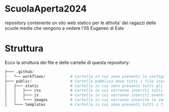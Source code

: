 # ScuolaAperta2024
repository contenente un sito web statico per le attivita' dei ragazzi delle scuole medie che vengono a vedere l'IIS Euganeo di Este

# Struttura
Ecco la struttura dei file e delle cartelle di questa repository:
```python
├─── .github/
│   └── workflows/           # Cartella in cui sono presenti le configurazioni di github per creare il sito web e aggiornarlo
├─── public/                 # Cartella pubblica dove tutti i file inseriti qui saranno visibili all'interno del sito web
│   ├─── static              # Cartella in cui sono presenti tutti gli elementi statici di un sito web
│   │   ├─── css             # Cartella in cui verranno inseriti tutti i file di stile .css
│   │   ├─── js              # Cartella in cui verranno inseriti eventuali script .js
│   │   └─── images          # Cartella in cui verranno inserite le immagini che verranno poi mostrate all'interno del sito web
│   └─── templates           # Cartella in cui sono presenti tutti i file con estensione .html
```
